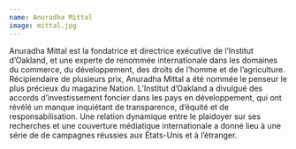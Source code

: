 ```yaml
---
name: Anuradha Mittal
image: mittal.jpg
---
```

Anuradha Mittal est la fondatrice et directrice exécutive de l’Institut d’Oakland, et une experte de renommée internationale dans les domaines du commerce, du développement, des droits de l’homme et de l’agriculture. Récipiendaire de plusieurs prix, Anuradha Mittal a été nommée le penseur le plus précieux du magazine Nation. L’Institut d’Oakland a divulgué des accords d’investissement foncier dans les pays en développement, qui ont révélé un manque inquiétant de transparence, d’équité et de responsabilisation. Une relation dynamique entre le plaidoyer sur ses recherches et une couverture médiatique internationale a donné lieu à une série de de campagnes réussies aux États-Unis et à l’étranger.
